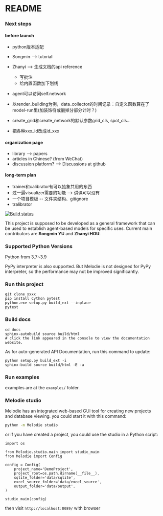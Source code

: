 # README

### Next steps

#### before launch

* python版本适配
* Songmin --> tutorial
* Zhanyi --> 生成文档的api reference
  * 写批注
  * 给内置函数加下划线

* agent可以访问self.network
* 以render_building为例，data_collector的时间记录：自定义函数算在了model-run里(加装饰符或删掉分部分计时？)
* create_grid和create_network的默认参数grid_cls, spot_cls...
* 把各种xxx_id改成id_xxx

#### organization page
* library --> papers
* articles in Chinese? (from WeChat)
* discussion platform? --> Discussions at github

#### long-term plan

* trainer和calibrator有可以抽象共用的东西
* 过一遍visualizer需要的功能 --> 讲课可以没有
* 一个项目模板 -- 文件夹结构、gitignore 
* tralibrator

[![Build status](https://app.travis-ci.com/SongminYu/Melodie.svg?token=qNTghqDqnwadzvj4y4z7&branch=master&status=passed)](https://travis-ci.com/SongminYu)

This project is supposed to be developed as a general framework that can be used to establish agent-based models for
specific uses. Current main contributors are **Songmin YU** and **Zhanyi HOU**.

### Supported Python Versions

Python from 3.7~3.9

PyPy interpreter is also supported. But Melodie is not designed for PyPy interpreter, so the performance may not be
improved significantly.

### Run this project

```shell
git clone xxxx
pip install Cython pytest
python.exe setup.py build_ext --inplace
pytest
```

### Build docs

```shell
cd docs
sphinx-autobuild source build/html
# click the link appeared in the console to view the documentation website.
```

As for auto-generated API Documentation, run this command to update:
```shell
python setup.py build_ext -i
sphinx-build source build/html -E -a
```

### Run examples

examples are at the `examples/` folder.


### Melodie studio

Melodie has an integrated web-based GUI tool for creating new projects and database viewing. you could start it with
this command:

```sh
python -m Melodie studio
```

or if you have created a project, you could use the studio in a Python script:

```python3
import os

from Melodie.studio.main import studio_main
from Melodie import Config

config = Config(
    project_name='DemoProject',
    project_root=os.path.dirname(__file__),
    sqlite_folder='data/sqlite',
    excel_source_folder='data/excel_source',
    output_folder='data/output',
)

studio_main(config)
```

then visit `http://localhost:8089/` with browser

